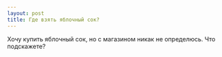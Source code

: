 ```yaml
---
layout: post 
title: Где взять яблочный сок? 
--- 
```

Хочу купить яблочный сок, но с магазином никак не определюсь. Что подскажете?